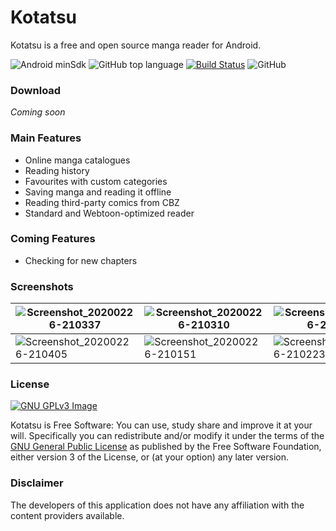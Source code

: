 # Kotatsu 

Kotatsu is a free and open source manga reader for Android.

![Android minSdk](https://img.shields.io/badge/android-5.0+-brightgreen) ![GitHub top language](https://img.shields.io/github/languages/top/nv95/Kotatsu) [![Build Status](https://travis-ci.org/nv95/Kotatsu.svg?branch=master)](https://travis-ci.org/nv95/Kotatsu) ![GitHub](https://img.shields.io/github/license/nv95/Kotatsu)

### Download

_Coming soon_

### Main Features

* Online manga catalogues
* Reading history
* Favourites with custom categories
* Saving manga and reading it offline
* Reading third-party comics from CBZ
* Standard and Webtoon-optimized reader

### Coming Features

* Checking for new chapters

### Screenshots

| ![Screenshot_20200226-210337](https://user-images.githubusercontent.com/8948226/75573590-d467f180-5a65-11ea-8338-a34af4679ed6.png) | ![Screenshot_20200226-210310](https://user-images.githubusercontent.com/8948226/75573612-dcc02c80-5a65-11ea-9afb-293dadfb3cfd.png) | ![Screenshot_20200226-210232](https://user-images.githubusercontent.com/8948226/75573621-e0ec4a00-5a65-11ea-92b9-72ab90281a2b.png) |
|---|---|---|
| ![Screenshot_20200226-210405](https://user-images.githubusercontent.com/8948226/75573629-e34ea400-5a65-11ea-86a1-4496032ac0f0.png)  | ![Screenshot_20200226-210151](https://user-images.githubusercontent.com/8948226/75573632-e5186780-5a65-11ea-81b0-7c296157709c.png) | ![Screenshot_20200226-210223](https://user-images.githubusercontent.com/8948226/75573639-e6e22b00-5a65-11ea-84a6-6257f532fd2c.png) |

### License
[![GNU GPLv3 Image](https://www.gnu.org/graphics/gplv3-127x51.png)](http://www.gnu.org/licenses/gpl-3.0.en.html)  

Kotatsu is Free Software: You can use, study share and improve it at your
will. Specifically you can redistribute and/or modify it under the terms of the
[GNU General Public License](https://www.gnu.org/licenses/gpl.html) as
published by the Free Software Foundation, either version 3 of the License, or
(at your option) any later version.  

### Disclaimer

The developers of this application does not have any affiliation with the content providers available.